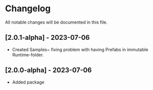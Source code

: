 # Changelog

All notable changes will be documented in this file.

## [2.0.1-alpha] - 2023-07-06

- Created Samples~ fixing problem with having Prefabs in immutable Runtime-folder.

## [2.0.0-alpha] - 2023-07-06

- Added package
